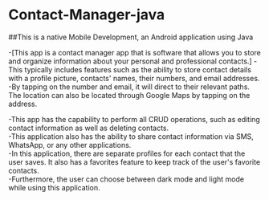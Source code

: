 # Contact-Manager-java
##This is a native Mobile Development, an Android application using Java

<p>
-[This app is a contact manager app that is software that allows you to store and organize information about your personal and professional contacts.]
-This typically includes features such as the ability to store contact details with a profile picture, contacts' names, their numbers, and email addresses. 
-By tapping on the number and email, it will direct to their relevant paths. The location can also be located through Google Maps by tapping on the address.
</p>

-This app has the capability to perform all CRUD operations, such as editing contact information as well as deleting contacts.
<br>
-This application also has the ability to share contact information via SMS, WhatsApp, or any other applications.
<br>
-In this application, there are separate profiles for each contact that the user saves. It also has a favorites feature to keep track of the user's favorite contacts.
<br>
-Furthermore, the user can choose between dark mode and light mode while using this application.
